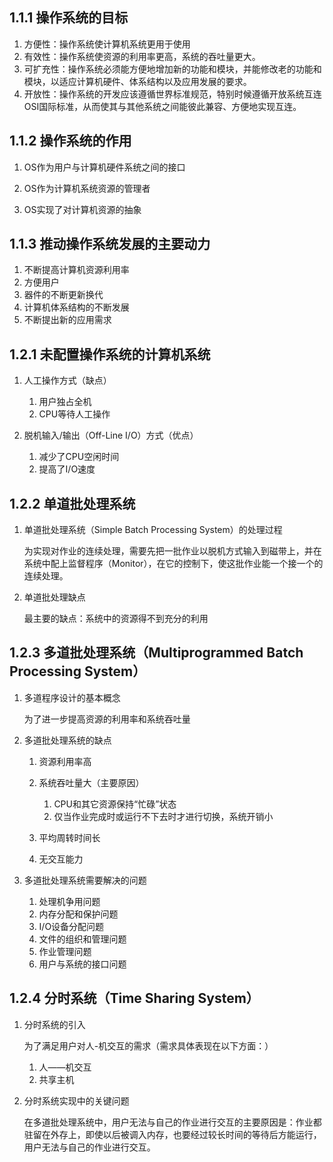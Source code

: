 ## 1.1.1 操作系统的目标

1. 方便性：操作系统使计算机系统更用于使用
2. 有效性：操作系统使资源的利用率更高，系统的吞吐量更大。
3. 可扩充性：操作系统必须能方便地增加新的功能和模块，并能修改老的功能和模块，以适应计算机硬件、体系结构以及应用发展的要求。
4. 开放性：操作系统的开发应该遵循世界标准规范，特别时候遵循开放系统互连OSI国际标准，从而使其与其他系统之间能彼此兼容、方便地实现互连。

## 1.1.2 操作系统的作用

1. OS作为用户与计算机硬件系统之间的接口

2. OS作为计算机系统资源的管理者

3. OS实现了对计算机资源的抽象

## 1.1.3 推动操作系统发展的主要动力

1. 不断提高计算机资源利用率
2. 方便用户
3. 器件的不断更新换代
4. 计算机体系结构的不断发展
5. 不断提出新的应用需求

## 1.2.1 未配置操作系统的计算机系统

1. 人工操作方式（缺点）
   1. 用户独占全机
   2. CPU等待人工操作

2. 脱机输入/输出（Off-Line I/O）方式（优点）
   1. 减少了CPU空闲时间
   2. 提高了I/O速度

## 1.2.2 单道批处理系统 

1. 单道批处理系统（Simple Batch Processing System）的处理过程

   为实现对作业的连续处理，需要先把一批作业以脱机方式输入到磁带上，并在系统中配上监督程序（Monitor），在它的控制下，使这批作业能一个接一个的连续处理。

2. 单道批处理缺点

   最主要的缺点：系统中的资源得不到充分的利用

## 1.2.3 多道批处理系统（Multiprogrammed Batch Processing System）

1. 多道程序设计的基本概念

   为了进一步提高资源的利用率和系统吞吐量

2. 多道批处理系统的缺点

   1. 资源利用率高
   2. 系统吞吐量大（主要原因）
      1. CPU和其它资源保持“忙碌”状态
      2. 仅当作业完成时或运行不下去时才进行切换，系统开销小

   3. 平均周转时间长
   4. 无交互能力

3. 多道批处理系统需要解决的问题
   1. 处理机争用问题
   2. 内存分配和保护问题
   3. I/O设备分配问题
   4. 文件的组织和管理问题
   5. 作业管理问题
   6. 用户与系统的接口问题

## 1.2.4 分时系统（Time Sharing System）

1. 分时系统的引入

   为了满足用户对人-机交互的需求（需求具体表现在以下方面：）

   1. 人——机交互
   2. 共享主机

2. 分时系统实现中的关键问题

   在多道批处理系统中，用户无法与自己的作业进行交互的主要原因是：作业都驻留在外存上，即使以后被调入内存，也要经过较长时间的等待后方能运行，用户无法与自己的作业进行交互。